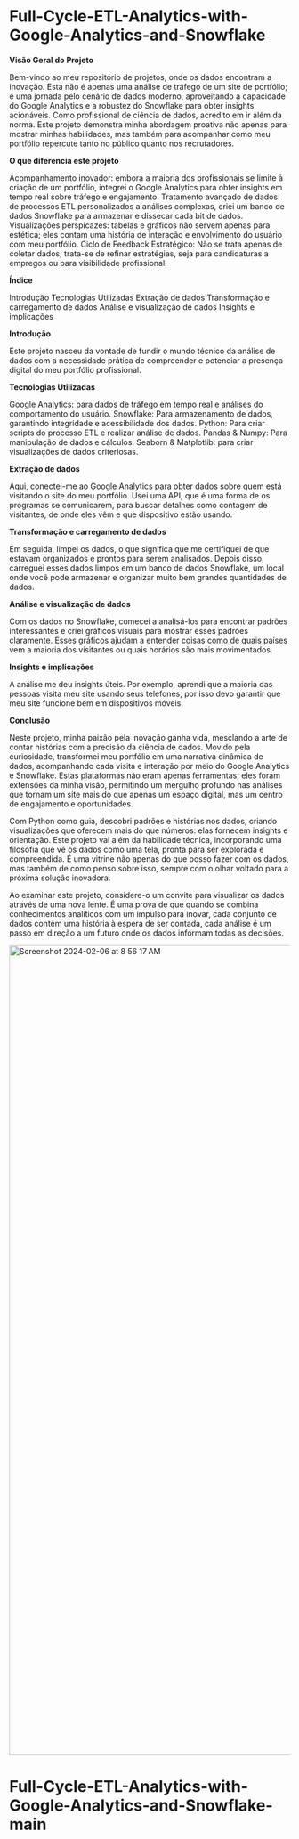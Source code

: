 # Full-Cycle-ETL-Analytics-with-Google-Analytics-and-Snowflake


**Visão Geral do Projeto**

Bem-vindo ao meu repositório de projetos, onde os dados encontram a inovação. Esta não é apenas uma análise de tráfego de um site de portfólio; é uma jornada pelo cenário de dados moderno, aproveitando a capacidade do Google Analytics e a robustez do Snowflake para obter insights acionáveis. Como profissional de ciência de dados, acredito em ir além da norma. Este projeto demonstra minha abordagem proativa não apenas para mostrar minhas habilidades, mas também para acompanhar como meu portfólio repercute tanto no público quanto nos recrutadores.

**O que diferencia este projeto**

Acompanhamento inovador: embora a maioria dos profissionais se limite à criação de um portfólio, integrei o Google Analytics para obter insights em tempo real sobre tráfego e engajamento.
Tratamento avançado de dados: de processos ETL personalizados a análises complexas, criei um banco de dados Snowflake para armazenar e dissecar cada bit de dados.
Visualizações perspicazes: tabelas e gráficos não servem apenas para estética; eles contam uma história de interação e envolvimento do usuário com meu portfólio.
Ciclo de Feedback Estratégico: Não se trata apenas de coletar dados; trata-se de refinar estratégias, seja para candidaturas a empregos ou para visibilidade profissional.

**Índice**

Introdução
Tecnologias Utilizadas
Extração de dados
Transformação e carregamento de dados
Análise e visualização de dados
Insights e implicações


**Introdução**

Este projeto nasceu da vontade de fundir o mundo técnico da análise de dados com a necessidade prática de compreender e potenciar a presença digital do meu portfólio profissional.

**Tecnologias Utilizadas**

Google Analytics: para dados de tráfego em tempo real e análises do comportamento do usuário.
Snowflake: Para armazenamento de dados, garantindo integridade e acessibilidade dos dados.
Python: Para criar scripts do processo ETL e realizar análise de dados.
Pandas & Numpy: Para manipulação de dados e cálculos.
Seaborn & Matplotlib: para criar visualizações de dados criteriosas.

**Extração de dados**

Aqui, conectei-me ao Google Analytics para obter dados sobre quem está visitando o site do meu portfólio. Usei uma API, que é uma forma de os programas se comunicarem, para buscar detalhes como contagem de visitantes, de onde eles vêm e que dispositivo estão usando.

**Transformação e carregamento de dados**

Em seguida, limpei os dados, o que significa que me certifiquei de que estavam organizados e prontos para serem analisados. Depois disso, carreguei esses dados limpos em um banco de dados Snowflake, um local onde você pode armazenar e organizar muito bem grandes quantidades de dados.

**Análise e visualização de dados**

Com os dados no Snowflake, comecei a analisá-los para encontrar padrões interessantes e criei gráficos visuais para mostrar esses padrões claramente. Esses gráficos ajudam a entender coisas como de quais países vem a maioria dos visitantes ou quais horários são mais movimentados.

**Insights e implicações**

A análise me deu insights úteis. Por exemplo, aprendi que a maioria das pessoas visita meu site usando seus telefones, por isso devo garantir que meu site funcione bem em dispositivos móveis.

**Conclusão**

Neste projeto, minha paixão pela inovação ganha vida, mesclando a arte de contar histórias com a precisão da ciência de dados. Movido pela curiosidade, transformei meu portfólio em uma narrativa dinâmica de dados, acompanhando cada visita e interação por meio do Google Analytics e Snowflake. Estas plataformas não eram apenas ferramentas; eles foram extensões da minha visão, permitindo um mergulho profundo nas análises que tornam um site mais do que apenas um espaço digital, mas um centro de engajamento e oportunidades.

Com Python como guia, descobri padrões e histórias nos dados, criando visualizações que oferecem mais do que números: elas fornecem insights e orientação. Este projeto vai além da habilidade técnica, incorporando uma filosofia que vê os dados como uma tela, pronta para ser explorada e compreendida. É uma vitrine não apenas do que posso fazer com os dados, mas também de como penso sobre isso, sempre com o olhar voltado para a próxima solução inovadora.

Ao examinar este projeto, considere-o um convite para visualizar os dados através de uma nova lente. É uma prova de que quando se combina conhecimentos analíticos com um impulso para inovar, cada conjunto de dados contém uma história à espera de ser contada, cada análise é um passo em direção a um futuro onde os dados informam todas as decisões.

<img width="1456" alt="Screenshot 2024-02-06 at 8 56 17 AM" src="[https://github.com/cmagno13/Full-Cycle-ETL-Analytics-with-Google-Analytics-and-Snowflake/assets/112967999/61f02398-dc33-4672-a200-60ef60fc77d7]">

# Full-Cycle-ETL-Analytics-with-Google-Analytics-and-Snowflake-main


